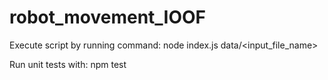 # robot_movement_IOOF

Execute script by running command:
node index.js data/<input_file_name>

Run unit tests with: npm test